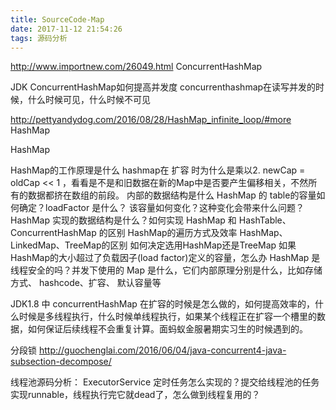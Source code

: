 ```yaml
---
title: SourceCode-Map
date: 2017-11-12 21:54:26
tags: 源码分析
---
```


http://www.importnew.com/26049.html
ConcurrentHashMap

JDK ConcurrentHashMap如何提高并发度
concurrenthashmap在读写并发的时候，什么时候可见，什么时候不可见

http://pettyandydog.com/2016/08/28/HashMap_infinite_loop/#more
HashMap

HashMap

HashMap的工作原理是什么
hashmap在 扩容 时为什么是乘以2. newCap = oldCap << 1 ，看看是不是和旧数据在新的Map中是否要产生偏移相关，不然所有的数据都挤在数组的前段。
内部的数据结构是什么
HashMap 的 table的容量如何确定？loadFactor 是什么？ 该容量如何变化？这种变化会带来什么问题？
HashMap 实现的数据结构是什么？如何实现
HashMap 和 HashTable、ConcurrentHashMap 的区别
HashMap的遍历方式及效率
HashMap、LinkedMap、TreeMap的区别
如何决定选用HashMap还是TreeMap
如果HashMap的大小超过了负载因子(load factor)定义的容量，怎么办
HashMap 是线程安全的吗？并发下使用的 Map 是什么，它们内部原理分别是什么，比如存储方式、 hashcode、扩容、 默认容量等

JDK1.8 中 concurrentHashMap 在扩容的时候是怎么做的，如何提高效率的，什么时候是多线程执行，什么时候单线程执行，如果某个线程正在扩容一个槽里的数据，如何保证后续线程不会重复计算。面蚂蚁金服暑期实习生的时候遇到的。

分段锁
http://guochenglai.com/2016/06/04/java-concurrent4-java-subsection-decompose/



线程池源码分析： ExecutorService  定时任务怎么实现的？提交给线程池的任务实现runnable，线程执行完它就dead了，怎么做到线程复用的？